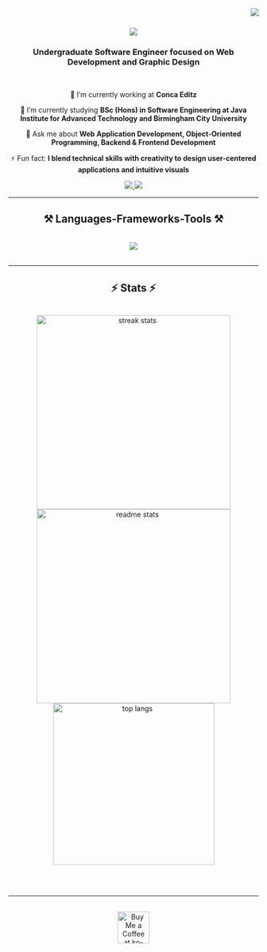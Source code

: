 <img align="right" src="https://visitor-badge.laobi.icu/badge?page_id=nuwanthabanadra.nuwanthabanadra" />

<h1 align="center">
    <img src="https://readme-typing-svg.herokuapp.com/?font=Righteous&size=35&center=true&vCenter=true&width=500&height=70&duration=4000&lines=Hi+There!+👋;+I'm+Nuwantha+Heshan!;" />
</h1>

<h3 align="center">Undergraduate Software Engineer focused on Web Development and Graphic Design</h3>

<br/>

<div align="center">
 
 🔭 I’m currently working at **Conca Editz**
 
 🌱 I’m currently studying **BSc (Hons) in Software Engineering at Java Institute for Advanced Technology and Birmingham City University**

💬 Ask me about **Web Application Development, Object-Oriented Programming, Backend & Frontend Development**

⚡ Fun fact: **I blend technical skills with creativity to design user-centered applications and intuitive visuals**

</div>
 
<div align="center"> 
  <a href="mailto:nuwanthaban@gmail.com">
    <img src="https://img.shields.io/badge/Gmail-333333?style=for-the-badge&logo=gmail&logoColor=red" />
  </a>
  <a href="https://linkedin.com/in/nuwantha-heshan-968034296" target="_blank">
    <img src="https://img.shields.io/badge/LinkedIn-0077B5?style=for-the-badge&logo=linkedin&logoColor=white" />
  </a>
</div>

<hr/>

<h2 align="center">⚒️ Languages-Frameworks-Tools ⚒️</h2>
<br/>
<div align="center">
    <img src="https://skillicons.dev/icons?i=java,python,html,css,javascript,react,php,mysql,git,figma,photoshop,illustrator" />
</div>

<br/>
<hr/>

<h2 align="center">⚡ Stats ⚡</h2>
<br>
<div align="center">
  <img width=390 src="https://github-readme-streak-stats-salesp07.vercel.app/?user=nuwanthabanadra&count_private=true&theme=react&border_radius=10" alt="streak stats"/>
  <img width=390 src="https://github-readme-stats-salesp07.vercel.app/api?username=nuwanthabanadra&count_private=true&show_icons=true&theme=react&rank_icon=github&border_radius=10" alt="readme stats" />
  <br/>
  <img width=325 align="center" src="https://github-readme-stats-salesp07.vercel.app/api/top-langs/?username=nuwanthabanadra&hide=HTML&langs_count=8&layout=compact&theme=react&border_radius=10&size_weight=0.5&count_weight=0.5" alt="top langs" />
</div>

<br/><br/>

<hr/>

<br/>

<div align="center">
<a href='https://buymeacoffee.com/concaeditz' target='_blank'><img height='64' style='border:0px;height:64px;' src='https://storage.ko-fi.com/cdn/kofi1.png?v=3' border='0' alt='Buy Me a Coffee at ko-fi.com' /></a>
</div>

<br/>
